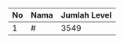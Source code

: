 | No | Nama            | Jumlah Level |
|----|-----------------|--------------|
| 1  | #    |    3549        |
